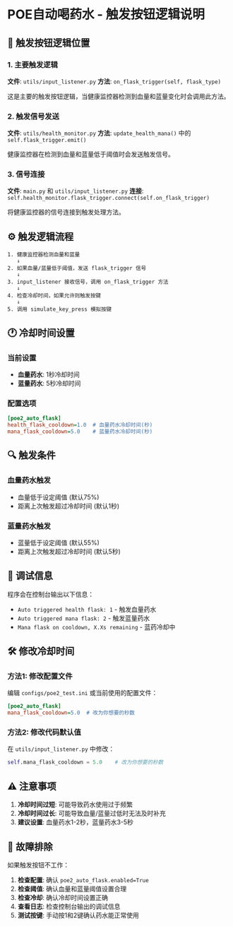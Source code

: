 # POE自动喝药水 - 触发按钮逻辑说明

## 🔧 触发按钮逻辑位置

### 1. 主要触发逻辑
**文件**: `utils/input_listener.py`
**方法**: `on_flask_trigger(self, flask_type)`

这是主要的触发按钮逻辑，当健康监控器检测到血量和蓝量变化时会调用此方法。

### 2. 触发信号发送
**文件**: `utils/health_monitor.py`
**方法**: `update_health_mana()` 中的 `self.flask_trigger.emit()`

健康监控器在检测到血量和蓝量低于阈值时会发送触发信号。

### 3. 信号连接
**文件**: `main.py` 和 `utils/input_listener.py`
**连接**: `self.health_monitor.flask_trigger.connect(self.on_flask_trigger)`

将健康监控器的信号连接到触发处理方法。

## ⚙️ 触发逻辑流程

```
1. 健康监控器检测血量和蓝量
   ↓
2. 如果血量/蓝量低于阈值，发送 flask_trigger 信号
   ↓
3. input_listener 接收信号，调用 on_flask_trigger 方法
   ↓
4. 检查冷却时间，如果允许则触发按键
   ↓
5. 调用 simulate_key_press 模拟按键
```

## 🕐 冷却时间设置

### 当前设置
- **血量药水**: 1秒冷却时间
- **蓝量药水**: 5秒冷却时间

### 配置选项
```ini
[poe2_auto_flask]
health_flask_cooldown=1.0  # 血量药水冷却时间(秒)
mana_flask_cooldown=5.0    # 蓝量药水冷却时间(秒)
```

## 🔍 触发条件

### 血量药水触发
- 血量低于设定阈值 (默认75%)
- 距离上次触发超过冷却时间 (默认1秒)

### 蓝量药水触发
- 蓝量低于设定阈值 (默认55%)
- 距离上次触发超过冷却时间 (默认5秒)

## 📝 调试信息

程序会在控制台输出以下信息：
- `Auto triggered health flask: 1` - 触发血量药水
- `Auto triggered mana flask: 2` - 触发蓝量药水
- `Mana flask on cooldown, X.Xs remaining` - 蓝药冷却中

## 🛠️ 修改冷却时间

### 方法1: 修改配置文件
编辑 `configs/poe2_test.ini` 或当前使用的配置文件：
```ini
[poe2_auto_flask]
mana_flask_cooldown=5.0  # 改为你想要的秒数
```

### 方法2: 修改代码默认值
在 `utils/input_listener.py` 中修改：
```python
self.mana_flask_cooldown = 5.0    # 改为你想要的秒数
```

## ⚠️ 注意事项

1. **冷却时间过短**: 可能导致药水使用过于频繁
2. **冷却时间过长**: 可能导致血量/蓝量过低时无法及时补充
3. **建议设置**: 血量药水1-2秒，蓝量药水3-5秒

## 🔧 故障排除

如果触发按钮不工作：

1. **检查配置**: 确认 `poe2_auto_flask.enabled=True`
2. **检查阈值**: 确认血量和蓝量阈值设置合理
3. **检查冷却**: 确认冷却时间设置正确
4. **查看日志**: 检查控制台输出的调试信息
5. **测试按键**: 手动按1和2键确认药水能正常使用
